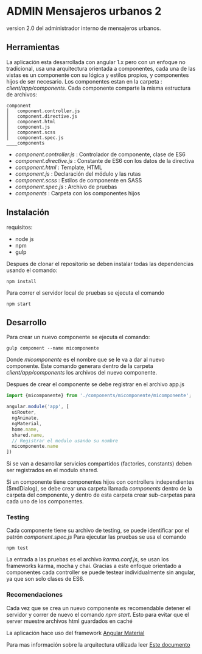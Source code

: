 # ADMIN Mensajeros urbanos 2

version 2.0 del administrador interno de mensajeros urbanos.

## Herramientas

La aplicación esta desarrollada con angular 1.x pero con un enfoque no tradicional, usa una arquitectura orientada a componentes, cada una de las vistas es un componente con su lógica y estilos propios, y componentes hijos de ser necesario.
Los componentes estan en la carpeta : _client/app/components_. 
Cada componente comparte la misma estructura de archivos:

```
component
│   component.controller.js
│   component.directive.js
│   component.html
│   component.js
│   component.scss
│   component.spec.js
____components
```

- _component.controller.js_ : Controlador de componente, clase de ES6
- _component.directive.js_ : Constante de ES6 con los datos de la directiva
- _component.html_ : Template, HTML
- _component.js_ : Declaración del módulo y las rutas
- _component.scss_ : Estilos de componente en SASS
- _component.spec.js_ : Archivo de pruebas
- _components_ : Carpeta con los componentes hijos

## Instalación

requisitos:

- node js
- npm
- gulp

Despues de clonar el repositorio se deben instalar todas las dependencias usando el comando:

```
npm install
```

Para correr el servidor local de pruebas se ejecuta el comando

```
npm start
```

## Desarrollo

Para crear un nuevo componente se ejecuta el comando:

```
gulp component --name micomponente
```
Donde _micomponente_ es el nombre que se le va a dar al nuevo componente. Este comando generara dentro de la carpeta _client/app/components_ los archivos del nuevo componente.

Despues de crear el componente se debe registrar en el archivo app.js

```javascript
import {micomponente} from './components/micomponente/micomponente';

angular.module('app', [
  uiRouter,
  ngAnimate,
  ngMaterial,
  home.name,
  shared.name,
  // Registrar el modulo usando su nombre
  micomponente.name
])
```
Si se van a desarrollar servicios compartidos (factories, constants) deben ser registrados en el modulo shared.   

Si un componente tiene componentes hijos con controllers independientes ($mdDialog), se debe crear una carpeta llamada *components* dentro de la carpeta del componente, 
y dentro de esta carpeta crear sub-carpetas para cada uno de los componentes.

### Testing

Cada componente tiene su archivo de testing, se puede identificar por el patrón _component.spec.js_ 
Para ejecutar las pruebas se usa el comando

```
npm test
```
La entrada a las pruebas es el archivo *karma.conf.js*, se usan los frameworks karma, mocha y chai. Gracias a este enfoque orientado a componentes
cada controller se puede testear individualmente sin angular, ya que son solo clases de ES6.  

### Recomendaciones

Cada vez que se crea un nuevo componente es recomendable detener el servidor y correr de nuevo el comando *npm start*. Esto para evitar que el server muestre archivos html
guardados en caché

La aplicación hace uso del framework [Angular Material](https://material.angularjs.org/latest/) 

Para mas información sobre la arquitectura utilizada leer [Este documento](http://fem-ng6.netlify.com/)